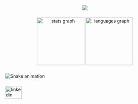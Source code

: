 <div align="center">
  <img src="https://profile-counter.glitch.me/bfigueroa99/count.svg?"  />
</div>

###

<div align="center">
  <img src="https://github-readme-stats.vercel.app/api?username=bfigueroa99&hide_title=false&hide_rank=false&show_icons=true&include_all_commits=true&count_private=true&disable_animations=false&theme=dracula&locale=en&hide_border=false&order=1" height="150" alt="stats graph"  />
  <img src="https://github-readme-stats.vercel.app/api/top-langs?username=bfigueroa99&locale=en&hide_title=false&layout=compact&card_width=320&langs_count=5&theme=dracula&hide_border=false&order=2" height="150" alt="languages graph"  />
</div>

###

<img src="https://raw.githubusercontent.com/bfigueroa99/bfigueroa99/output/snake.svg" alt="Snake animation" />

###

<div align="left">
  <a href="https://www.linkedin.com/in/benjam%C3%ADn-figueroa-guzm%C3%A1n-6549a0226/" target="_blank">
    <img src="https://raw.githubusercontent.com/maurodesouza/profile-readme-generator/master/src/assets/icons/social/linkedin/default.svg" width="52" height="40" alt="linkedin logo"  />
  </a>
</div>

###

